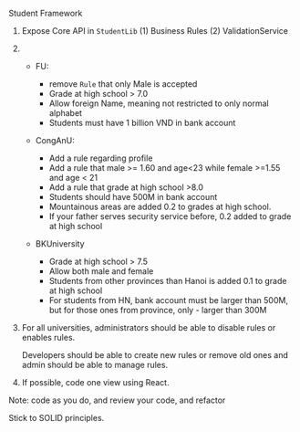Student Framework

1. Expose Core API in `StudentLib` (1) Business Rules (2) ValidationService

2. 
	- FU: 
		- remove `Rule` that only Male is accepted
       	- Grade at high school > 7.0
       	- Allow foreign Name, meaning not restricted to only normal alphabet
		- Students must have 1 billion VND in bank account

   	- CongAnU: 
   		- Add a rule regarding profile
		- Add a rule that male >= 1.60 and age<23 while female >=1.55 and age < 21
		- Add a rule that grade at high school >8.0	
		- Students should have 500M in bank account				
		- Mountainous areas are  added 0.2 to grades at high school.
		- If your father serves security service before, 0.2 added to grade at high school	

   	- BKUniversity
		- Grade at high school > 7.5
		- Allow  both male and female
		- Students from other provinces than Hanoi is added 0.1 to grade at high school
		- For students from HN, bank account must be larger than 500M, but for those ones from province, only - larger  than 300M

3. For all universities, administrators should be able to disable rules or enables rules.

	Developers should be able to  create new rules or remove old ones and admin should be able to manage rules.

4. If possible, code one view using React.

Note: code as you do, and review your code, and refactor

Stick to SOLID principles.
